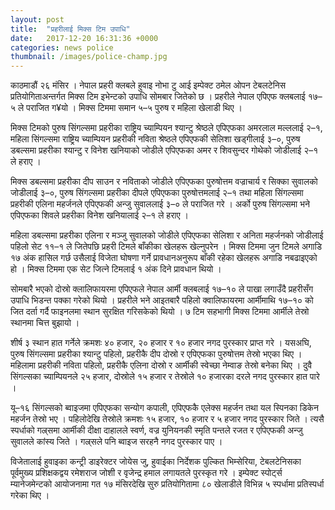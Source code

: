```yaml
---
layout: post
title:  "प्रहरीलाई मिक्स टिम उपाधि"
date:   2017-12-20 16:31:36 +0000
categories: news police
thumbnail: /images/police-champ.jpg
---
```


काठमाडौं २६ मंसिर । नेपाल प्रहरी क्लबले हुवाइ नोभा टु आई इम्पेक्ट ठमेल ओपन टेबलटेनिस प्रतियोगिताअन्तर्गत मिक्स टिम इभेन्टको उपाधि सोमबार जितेको छ । प्रहरीले नेपाल एपिएफ क्लबलाई १७–५ ले पराजित ग¥यो । मिक्स टिममा समान ५–५ पुरुष र महिला खेलाडी थिए ।

मिक्स टिमको पुरुष सिंगल्समा प्रहरीका राष्ट्रिय च्याम्पियन श्यान्टु श्रेष्ठले एपिएफका अमरलाल मल्ललाई २–१, महिला सिंगल्समा राष्ट्रिय च्याम्पियन प्रहरीकी नविता श्रेष्ठले एपिएफकी सेलिशा खड्गीलाई ३–०, पुरुष डबल्समा प्रहरीका श्यान्टु र विनेश खनियाको जोडीले एपिएफका अमर र शिवसुन्दर गोथेको जोडीलाई २–१ ले हराए ।

मिक्स डबल्समा प्रहरीका दीप साउन र नविताको जोडीले एपिएफका पुरुषोत्तम वज्राचार्य र सिक्का सुवालको जोडीलाई ३–०, पुरुष सिंगल्समा प्रहरीका दीपले एपिएफका पुरुषोत्तमलाई २–१ तथा महिला सिंगल्समा प्रहरीकी एलिना महर्जनले एपिएफकी अन्जु सुवाललाई ३–० ले पराजित गरे । अर्को पुरुष सिंगल्समा भने एपिएफका शिवले प्रहरीका विनेश खनियालाई २–१ ले हराए ।

महिला डबल्समा प्रहरीका एलिना र मञ्जु सुवालको जोडीले एपिएफका सेलिशा र अनिता महर्जनको जोडीलाई पहिलो सेट ११–१ ले जितेपछि प्रहरी टिमले बाँकीका खेलहरू खेल्नुपरेन । मिक्स टिममा जुन टिमले अगाडि १७ अंक हासिल गर्छ उसैलाई विजेता घोषणा गर्ने प्रावधानअनुरूप बाँकी रहेका खेलहरू अगाडि नबढाइएको हो । मिक्स टिममा एक सेट जित्ने टिमलाई १ अंक दिने प्रावधान थियो ।

सोमबारै भएको दोस्रो क्लालिफायरमा एपिएफले नेपाल आर्मी क्लबलाई १७–१० ले पाखा लगाउँदै प्रहरीसँग उपाधि भिडन्त पक्का गरेको थियो । प्रहरीले भने आइतबारै पहिलो क्वालिफायरमा आर्मीमाथि १७–१० को जित दर्ता गर्दै फाइनलमा स्थान सुरक्षित गरिसकेको थियो । ७ टिम सहभागी मिक्स टिममा आर्मीले तेस्रो स्थानमा चित्त बुझायो ।

शीर्ष ३ स्थान हात गर्नेले क्रमशः ४० हजार, २० हजार र १० हजार नगद पुरस्कार प्राप्त गरे । यसअघि, पुरुष सिंगल्समा प्रहरीका श्यान्टु पहिलो, प्रहरीकै दीप दोस्रो र एपिएफका पुरुषोत्तम तेस्रो भएका थिए । महिलामा प्रहरीकी नविता पहिलो, प्रहरीकै एलिना दोस्रो र आर्मीकी स्वेच्छा नेम्वाङ तेस्रो बनेका थिए । दुवै सिंगल्सका च्याम्पियनले २५ हजार, दोस्रोले १५ हजार र तेस्रोले १० हजारका दरले नगद पुरस्कार हात पारे ।

यू–१६ सिंगल्सको ब्वाइजमा एपिएफका सन्योग कपाली, एपिएफकै एलेक्स महर्जन तथा यल स्पिनका डिकेन महर्जन तेस्रो भए । पहिलोदेखि तेस्रोले क्रमशः १५ हजार, १० हजार र ५ हजार नगद पुरस्कार जिते ।  त्यसै स्पर्धाको गल्र्समा आर्मीकी दीक्षा दाहालले स्वर्ण, वज्र युनियनकी स्मृति पन्तले रजत र एपिएफकी अन्जु सुवालले कांस्य जिते ।  गल्र्सले पनि ब्वाइज सरहनै नगद पुरस्कार पाए ।

विजेतालाई हुवाइका कन्ट्री डाइरेक्टर जोयेस जु, हुवाईका निर्देशक पुल्कित भिम्सेरिया, टेबलटेनिसका पूर्वमुख्य प्रशिक्षकद्वय रमेशराज जोशी र वृजेन्द्र हमाल लगायतले पुरस्कृत गरे । इम्पेक्ट स्पोर्ट्स म्यानेजमेन्टको आयोजनामा गत १७ मंसिरदेखि सुरु प्रतियोगितामा ८० खेलाडीले विभिन्न ५ स्पर्धामा प्रतिस्पर्धा गरेका थिए ।